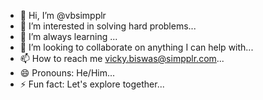 - 👋 Hi, I’m @vbsimpplr
- 👀 I’m interested in solving hard problems...
- 🌱 I’m always learning ...
- 💞️ I’m looking to collaborate on anything I can help with...
- 📫 How to reach me vicky.biswas@simpplr.com...
- 😄 Pronouns: He/Him...
- ⚡ Fun fact: Let's explore together...

<!---
vbsimpplr/vbsimpplr is a ✨ special ✨ repository because its `README.md` (this file) appears on your GitHub profile.
You can click the Preview link to take a look at your changes.
--->
